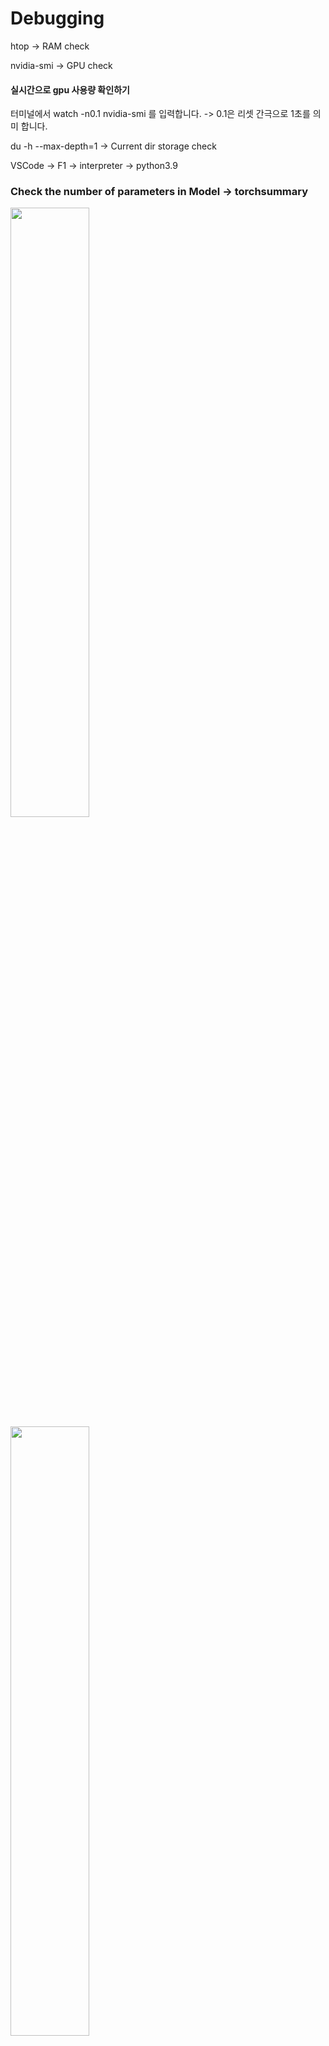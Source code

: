 # Debugging

htop -> RAM check

nvidia-smi -> GPU check

#### 실시간으로 gpu 사용량 확인하기
터미널에서 watch -n0.1 nvidia-smi 를 입력합니다. -> 0.1은 리셋 간극으로 1초를 의미 합니다.

du -h --max-depth=1 -> Current dir storage check

VSCode -> F1 -> interpreter -> python3.9

### Check the number of parameters in Model -> torchsummary

<img src="https://github.com/sandokim/Debugging/blob/main/images/modelsummary.JPG" width="50%">

<img src="https://github.com/sandokim/Debugging/blob/main/images/model_parameters.JPG" width="50%">

#### Github link -> README.md 파일에 적어놓고 시작하기

<img src="https://github.com/sandokim/Debugging/blob/main/images/Readme_file_github_link.PNG" width="100%">

#### F1 -> launch.json -> Debugging전에 args를 준다.

<img src="https://github.com/sandokim/Debugging/blob/main/images/launch_json.PNG" width="100%">

Debugging시 args를 추가하여 모델을 디버깅할 수 있다.

<img src="https://github.com/sandokim/Debugging/blob/main/images/debugging args.PNG" width="100%">

justMycode : False -> import한 package의 연산까지 볼 수 있다.

debug console에서 image input, target input 

<img src="https://github.com/sandokim/Debugging/blob/main/images/debug console.PNG" width="100%">

ex) data.keys()로 argument 확인

ex) dir(batch_data)로 객체확인

ex) batch_data.\__class__\로 batch_data의 class 확인가능 --> numpy array, nibabel 등등

<img src="https://github.com/sandokim/Debugging/blob/main/images/data.keys().PNG" width="80%">

<img src="https://github.com/sandokim/Debugging/blob/main/images/class.PNG" width="60%">

#### debug console로 이미지 확인

import matplotlib.pyplot as plt

plt.imshow(data[0,0,50].cpu(), cmap='gray') # cuda에서 cpu로 옮겨서 plot

plt.savefig('out.png')

#### cmt.txt 파일로 args 설정

<img src="https://github.com/sandokim/Debugging/blob/main/images/cmt파일 및 상대경로설정.PNG" width="100%">

상대경로 설정 : ./~~

#### Epoch마다 image plot하여 quality check하는 코드

```python 
fig = plt.figure(figsize=(8,9.5))

  plt.subplot(2, 2, 1)
  plt.imshow(whole_label_npy, cmap=bc)
  plt.xlabel('whole_vein', fontsize=12)
  plt.xticks([])
  plt.yticks([])

  plt.subplot(2, 2, 2)
  plt.imshow(label_npy, cmap=cc)
  plt.xlabel('model_label', fontsize=12)
  plt.xticks([])
  plt.yticks([])

  plt.subplot(2, 2, 3)
  plt.imshow(extra_label_npy, cmap=bc)
  plt.title('extra_vein', fontsize=12)
  plt.axis('off')

  plt.subplot(2, 2, 4)
  plt.imshow(pred_npy, cmap=cc)
  plt.title('pred', fontsize=12)
  plt.axis('off')

  sub = label_list.split('.')[0]
  plt.tight_layout()
  plt.suptitle(sub, fontsize=13)
  plt.subplots_adjust(left = 0, bottom = 0, right = 1, top = 1, hspace = 0, wspace = 0)
  plt.savefig(os.path.join('/quality_check', sub + '_qc.png'))
  plt.clf()
  plt.close()

  del fig
```

keymap 설치하고 F3으로 바로 연결코드 찾기

<img src="https://github.com/sandokim/Debugging/blob/main/images/keymap.PNG" width="50%">

<img src="https://github.com/sandokim/Debugging/blob/main/images/F3.PNG" width="70%">

##### Test의 model.pt가 가진 keys를 디버깅을 통해 확인 --> Debug console -> Model_dict.keys() 확인 --> model_dict['state_dict'].keys()

<img src="https://github.com/sandokim/Debugging/blob/main/images/model_keys_check.PNG" width="70%">

[How to ignore and initialize Missing key(s) in state_dict](https://stackoverflow.com/questions/63057468/how-to-ignore-and-initialize-missing-keys-in-state-dict/63064444#63064444)

My saved state_dict does not contain all the layers that are in my model. How can I ignore the Missing key(s) in state_dict error and initialize the remaining weights?

<img src="https://github.com/sandokim/Debugging/blob/main/images/model_strict.PNG" width="70%">

##### Debug console 창에서 plt.show, plt.save로 이미지 확인

```python
import matplotlib.pyplot as plt
print(data.shape)
plt.imshow(data[:,:,50], cmap='gray')
plt.savefig('out.png')
```

### input img meta data check

<img src="https://github.com/sandokim/Debugging/blob/main/images/meta_data_check.PNG" width="100%">

### model_dict error --> key 확인 후 state_dict key만 이용하여 모델의 weights와 biases를 불러온다. epoch, best_acc key는 필요없다..!

#### Error가 뜨는 이유는 key값으로 state_dict만 줘야만하기 때문이다..

<img src="https://github.com/sandokim/Debugging/blob/main/images/model_dict.PNG" width="100%">

<img src="https://github.com/sandokim/Debugging/blob/main/images/state_dict.PNG" width="100%">

#### 이로써 아래와 같이 일차적으로 model_dict error가 해결된다.

<img src="https://github.com/sandokim/Debugging/blob/main/images/model_dict['state_dict'].PNG" width="100%">

### CUDA error

[Error] RuntimeError: CUDA error: no kernel image is available for execution on the deviceCUDA kernel errors might be asynchronously reported at some other API call,so the stacktrace below might be incorrect.

[디바이스에 맞는 torch 설치](https://captainteemo.tistory.com/23)

### [CUDA <-> torch 버전 일치](https://bo-10000.tistory.com/75)

### pip install package error

[ERROR: Command errored out with exit status 1:](https://archivers.tistory.com/669)

[legacy-install-failure(python), 파이썬 버전 낮추면 됨](https://sogogi1000inbun.tistory.com/m/91) --> Doesn't sovle the problem

[setup.py vs requirements.txt](https://jadehan.tistory.com/42)

### [How to state in requirements.txt a direct github source](https://stackoverflow.com/questions/16584552/how-to-state-in-requirements-txt-a-direct-github-source)

#### requirements.txt에 직접 github 소스를 명시하는 방법

<img src="https://github.com/sandokim/Debugging/blob/main/images/github_repository.PNG" width="100%">

### Package install Error

- PackagesNotFoundError

PackagesNotFoundError: The following packages are not available from current channels: conda install에서 가장 흔히 발생하는 오류 중 하나로 conda에서 패키지를 다운로드하려는 기본 채널에 패키지가 존재하지 않는 경우 발생하는데 다음과 같이 해결 가능

[conda install -c conda-forge 패키지명](https://cceeddcc.tistory.com/4)



